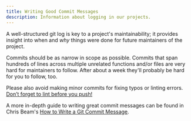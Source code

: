 ```yaml
---
title: Writing Good Commit Messages
description: Information about logging in our projects.
---
```


A well-structured git log is key to a project's maintainability; it provides insight into when and *why* things were done for future maintainers of the project.

Commits should be as narrow in scope as possible.
Commits that span hundreds of lines across multiple unrelated functions and/or files are very hard for maintainers to follow.
After about a week they'll probably be hard for you to follow, too.

Please also avoid making minor commits for fixing typos or linting errors.
[Don’t forget to lint before you push!](https://soundcloud.com/lemonsaurusrex/lint-before-you-push)

A more in-depth guide to writing great commit messages can be found in Chris Beam's [How to Write a Git Commit Message](https://chris.beams.io/posts/git-commit/).
